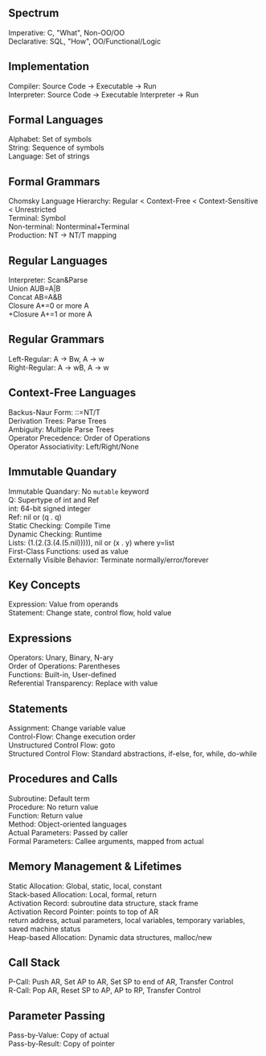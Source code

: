 ## Spectrum

Imperative: C, "What", Non-OO/OO  
Declarative: SQL, "How", OO/Functional/Logic

## Implementation

Compiler: Source Code -> Executable -> Run  
Interpreter: Source Code -> Executable Interpreter -> Run

## Formal Languages

Alphabet: Set of symbols  
String: Sequence of symbols  
Language: Set of strings

## Formal Grammars

Chomsky Language Hierarchy: Regular < Context-Free < Context-Sensitive < Unrestricted  
Terminal: Symbol  
Non-terminal: Nonterminal+Terminal  
Production: NT -> NT/T mapping

## Regular Languages

Interpreter: Scan&Parse  
Union AUB=A|B  
Concat AB=A&B  
Closure A\*=0 or more A  
+Closure A+=1 or more A

## Regular Grammars

Left-Regular: A -> Bw, A -> w  
Right-Regular: A -> wB, A -> w

## Context-Free Languages

Backus-Naur Form: <name>::=NT/T  
Derivation Trees: Parse Trees  
Ambiguity: Multiple Parse Trees  
Operator Precedence: Order of Operations  
Operator Associativity: Left/Right/None

## Immutable Quandary

Immutable Quandary: No `mutable` keyword  
Q: Supertype of int and Ref  
int: 64-bit signed integer  
Ref: nil or (q . q)  
Static Checking: Compile Time  
Dynamic Checking: Runtime  
Lists: (1.(2.(3.(4.(5.nil))))), nil or (x . y) where y=list  
First-Class Functions: used as value  
Externally Visible Behavior: Terminate normally/error/forever

## Key Concepts

Expression: Value from operands  
Statement: Change state, control flow, hold value

## Expressions

Operators: Unary, Binary, N-ary  
Order of Operations: Parentheses  
Functions: Built-in, User-defined  
Referential Transparency: Replace with value

## Statements

Assignment: Change variable value  
Control-Flow: Change execution order  
Unstructured Control Flow: goto  
Structured Control Flow: Standard abstractions, if-else, for, while, do-while

## Procedures and Calls

Subroutine: Default term  
Procedure: No return value  
Function: Return value  
Method: Object-oriented languages  
Actual Parameters: Passed by caller  
Formal Parameters: Callee arguments, mapped from actual

## Memory Management & Lifetimes

Static Allocation: Global, static, local, constant  
Stack-based Allocation: Local, formal, return  
Activation Record: subroutine data structure, stack frame  
Activation Record Pointer: points to top of AR  
return address, actual parameters, local variables, temporary variables, saved machine status  
Heap-based Allocation: Dynamic data structures, malloc/new

## Call Stack

P-Call: Push AR, Set AP to AR, Set SP to end of AR, Transfer Control  
R-Call: Pop AR, Reset SP to AP, AP to RP, Transfer Control

## Parameter Passing

Pass-by-Value: Copy of actual  
Pass-by-Result: Copy of pointer
